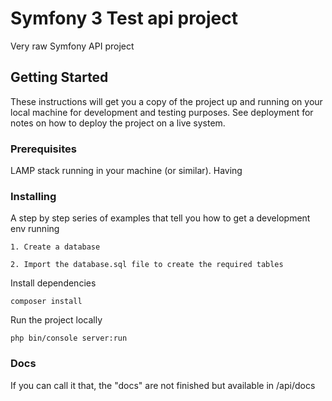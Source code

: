 # Symfony 3 Test api project

Very raw Symfony API project

## Getting Started

These instructions will get you a copy of the project up and running on your local machine for development and testing purposes. See deployment for notes on how to deploy the project on a live system.

### Prerequisites

LAMP stack running in your machine (or similar).
Having 


### Installing

A step by step series of examples that tell you how to get a development env running

```
1. Create a database
```
```
2. Import the database.sql file to create the required tables
```

Install dependencies
```
composer install
```

Run the project locally
```
php bin/console server:run
```


### Docs

If you can call it that, the "docs" are not finished but available in /api/docs

